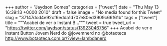 
+++
author = "Jaydson Gomes"
categories = ["tweet"]
date = "Thu May 13 16:39:13 +0000 2010"
draft = false
image = "No media found for this Tweet"
slug = "37147dcd4e92cf6edda1d707e80ed3909c66f61b"
tags = ["tweet"]
title = """Acabei de ver o Instant B..."""
tweet = true
tweet_url = "https://twitter.com/jaydson/status/13923046756"
+++
Acabei de ver o Instant Button Jovem Nerd do @jovemnerd  no @botaoteca http://www.botaoteca.com.br/?view=lambdanerd
